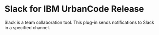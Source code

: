 
Slack for IBM UrbanCode Release
===============================

Slack is a team collaboration tool. This plug-in sends notifications to Slack in a specified channel.
